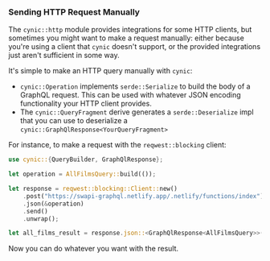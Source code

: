 ### Sending HTTP Request Manually

The `cynic::http` module provides integrations for some HTTP clients, but
sometimes you might want to make a request manually: either because you're
using a client that `cynic` doesn't support, or the provided integrations just
aren't sufficient in some way.

It's simple to make an HTTP query manually with `cynic`:

- `cynic::Operation` implements `serde::Serialize` to build the body of a
  GraphQL request. This can be used with whatever JSON encoding functionality
  your HTTP client provides.
- The `cynic::QueryFragment` derive generates a `serde::Deserialize` impl that
  you can use to deserialize a `cynic::GraphQlResponse<YourQueryFragment>`

For instance, to make a request with the `reqwest::blocking` client:

```rust
use cynic::{QueryBuilder, GraphQlResponse};

let operation = AllFilmsQuery::build(());

let response = reqwest::blocking::Client::new()
    .post("https://swapi-graphql.netlify.app/.netlify/functions/index")
    .json(&operation)
    .send()
    .unwrap();

let all_films_result = response.json::<GraphQlResponse<AllFilmsQuery>>().unwrap();
```

Now you can do whatever you want with the result.
